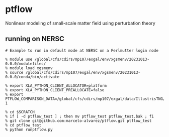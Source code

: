 # ptflow
Nonlinear modeling of small-scale matter field using perturbation theory

## running on NERSC
```
# Example to run in default mode at NERSC on a Perlmutter login node

% module use /global/cfs/cdirs/mp107/exgal/env/xgsmenv/20231013-0.0.0/modulefiles/
% module load xgsmenv
% source /global/cfs/cdirs/mp107/exgal/env/xgsmenv/20231013-0.0.0/conda/bin/activate

% export XLA_PYTHON_CLIENT_ALLOCATOR=platform
% export XLA_PYTHON_CLIENT_PREALLOCATE=false
% export PTFLOW_COMPARISON_DATA=/global/cfs/cdirs/mp107/exgal/data/IllustrisTNG/TNG300-1

% cd $SCRATCH
% if [ -d ptflow_test ] ; then mv ptflow_test ptflow_test.bak ; fi
% git clone git@github.com:marcelo-alvarez/ptflow.git ptflow_test
% cd ptflow_test
% python runptflow.py
```
